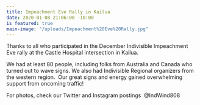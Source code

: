 ```yaml
---
title: Impeachment Eve Rally in Kailua
date: 2020-01-08 21:06:00 -10:00
is featured: true
main-image: "/uploads/Impeachment%20Eve%20Rally.jpg"
---
```


Thanks to all who participated in the December Indivisible Impeachment Eve rally at the Castle Hospital intersection in Kailua.

We had at least 80 people, including folks from Australia and Canada who turned out to wave signs. We also had Indivisible Regional organizers from the western region.  Our great signs and energy gained overwhelming support from oncoming traffic!

For photos, check our Twitter and Instagram postings  @IndWind808